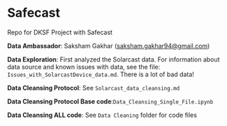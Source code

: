 # Safecast
Repo for DKSF Project with Safecast

**Data Ambassador**: Saksham Gakhar (saksham.gakhar94@gmail.com)

**Data Exploration**: First analyzed the Solarcast data. For information about data source and known issues with data, see the file: `Issues_with_SolarcastDevice_data.md`. There is a lot of bad data!

**Data Cleansing Protocol**: See `Solarcast_data_cleansing.md`

**Data Cleansing Protocol Base code**:`Data_Cleansing_Single_File.ipynb`

**Data Cleansing ALL code**: See `Data Cleaning` folder for code files

